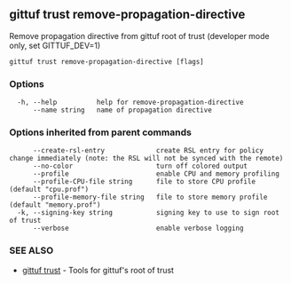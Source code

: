 ## gittuf trust remove-propagation-directive

Remove propagation directive from gittuf root of trust (developer mode only, set GITTUF_DEV=1)

```
gittuf trust remove-propagation-directive [flags]
```

### Options

```
  -h, --help          help for remove-propagation-directive
      --name string   name of propagation directive
```

### Options inherited from parent commands

```
      --create-rsl-entry             create RSL entry for policy change immediately (note: the RSL will not be synced with the remote)
      --no-color                     turn off colored output
      --profile                      enable CPU and memory profiling
      --profile-CPU-file string      file to store CPU profile (default "cpu.prof")
      --profile-memory-file string   file to store memory profile (default "memory.prof")
  -k, --signing-key string           signing key to use to sign root of trust
      --verbose                      enable verbose logging
```

### SEE ALSO

* [gittuf trust](gittuf_trust.md)	 - Tools for gittuf's root of trust


